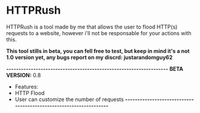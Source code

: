 # HTTPRush

HTTPRush is a tool made by me that allows the user to flood HTTP(s) requests to a website, however i'll not be responsable for your actions with this.

**This tool stills in beta, you can fell free to test, but keep in mind it's a not 1.0 version yet, any bugs report on my discrd: justarandomguy62**

**------------------------------------------------------------------**
**BETA**
**VERSION:** 0.8
- Features:
- HTTP Flood
- User can customize the number of requests
**------------------------------------------------------------------**
